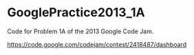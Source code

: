 # GooglePractice2013_1A

Code for Problem 1A of the 2013 Google Code Jam.

https://code.google.com/codejam/contest/2418487/dashboard

